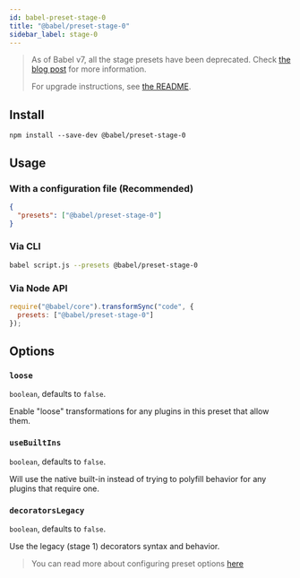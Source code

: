 ```yaml
---
id: babel-preset-stage-0
title: "@babel/preset-stage-0"
sidebar_label: stage-0
---
```


> As of Babel v7, all the stage presets have been deprecated.
> Check [the blog post](/blog/2018/07/27/removing-babels-stage-presets) for more information.
>
> For upgrade instructions, see [the README](https://github.com/babel/babel/blob/755ec192e22c6b6e00782e4810366d0166fdbebd/packages/babel-preset-stage-0/README.md).

## Install

```shell npm2yarn
npm install --save-dev @babel/preset-stage-0
```

## Usage

### With a configuration file (Recommended)

```json title="babel.config.json"
{
  "presets": ["@babel/preset-stage-0"]
}
```

### Via CLI

```sh title="Shell"
babel script.js --presets @babel/preset-stage-0
```

### Via Node API

```js title="JavaScript"
require("@babel/core").transformSync("code", {
  presets: ["@babel/preset-stage-0"]
});
```

## Options

### `loose`

`boolean`, defaults to `false`.

Enable "loose" transformations for any plugins in this preset that allow them.

### `useBuiltIns`

`boolean`, defaults to `false`.

Will use the native built-in instead of trying to polyfill behavior for any plugins that require one.

### `decoratorsLegacy`

`boolean`, defaults to `false`.

Use the legacy (stage 1) decorators syntax and behavior.

> You can read more about configuring preset options [here](https://babeljs.io/docs/en/presets#preset-options)
